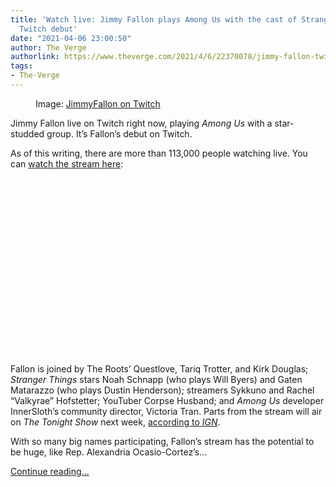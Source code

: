 ```yaml
---
title: 'Watch live: Jimmy Fallon plays Among Us with the cast of Stranger Things in
  Twitch debut'
date: "2021-04-06 23:00:50"
author: The Verge
authorlink: https://www.theverge.com/2021/4/6/22370078/jimmy-fallon-twitch-stream-among-us-stranger-things
tags:
- The-Verge
---
```

<figure>
      <img alt="" src="https://cdn.vox-cdn.com/thumbor/BZk1FZNug09_FlGV6yFtHMogwDw=/111x0:1331x813/1310x873/cdn.vox-cdn.com/uploads/chorus_image/image/69084365/Screen_Shot_2021_04_06_at_4.02.04_PM.5.png" />
        <figcaption>Image: <a class="ql-link" href="https://www.twitch.tv/jimmyfallon" target="_blank">JimmyFallon on Twitch</a></figcaption>
    </figure>

  <p id="ZpQzLf">Jimmy Fallon live on Twitch right now, playing <em>Among Us</em> with a star-studded group. It’s Fallon’s debut on Twitch.</p>
<p id="ar7g0d">As of this writing, there are more than 113,000 people watching live. You can <a href="https://www.twitch.tv/jimmyfallon">watch the stream here</a>:</p>
<div id="AnP1pj"><div style="left: 0; width: 100%; height: 0; position: relative; padding-bottom: 56.25%;"></div></div>
<p id="J5IYuv">Fallon is joined by The Roots’ Questlove, Tariq Trotter, and Kirk Douglas; <em>Stranger Things </em>stars Noah Schnapp (who plays Will Byers) and Gaten Matarazzo (who plays Dustin Henderson); streamers Sykkuno and Rachel “Valkyrae” Hofstetter; YouTuber Corpse Husband; and <em>Among Us</em> developer InnerSloth’s community director, Victoria Tran. Parts from the stream will air on <em>The Tonight Show</em> next week, <a href="https://www.ign.com/articles/jimmy-fallon-tonight-show-twitch-among-us-stranger-things">according to <em>IGN</em></a>.</p>
<p id="AQyg5p">With so many big names participating, Fallon’s stream has the potential to be huge, like Rep. Alexandria Ocasio-Cortez’s...</p>
  <p>
    <a href="https://www.theverge.com/2021/4/6/22370078/jimmy-fallon-twitch-stream-among-us-stranger-things">Continue reading&hellip;</a>
  </p>